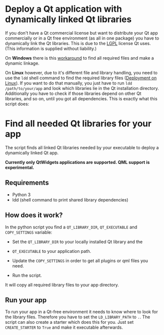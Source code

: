 # Deploy a Qt application with dynamically linked Qt libraries

If you don't have a Qt commercial license but want to distribute your Qt app commercially or in a Qt free environment (as all in one package) you have to dynamically link the Qt libraries. This is due to the [LGPL](https://www.qt.io/qt-licensing-terms/) license Qt uses.
(This information is supplied without liability.)

On **Windows** there is this [workaround](http://wiki.qt.io/Deploy_an_Application_on_Windows) to find all required files and make a dynamic linkage.

On **Linux** however, due to it's different file and library handling, you need to use the `ldd` shell command to find the required library files ([Deployment on Linux](http://doc.qt.io/qt-5/linux-deployment.html)). If you want to do that manually, you just have to run `ldd /path/to/your/app` and look which libraries lie in the Qt installation directory. Additionally you have to check if those libraries depend on other Qt libraries, and so on, until you got all dependencies. This is exactly what this script does:

# Find all needed Qt libraries for your app
The script finds all linked Qt libraries needed by your executable to deploy a dynamically linked Qt app.

**Currently only QtWidgets applications are supported. QML support is experimental.**

## Requirements
- Python 3
- ldd (shell command to print shared library dependencies)

## How does it work?
In the python script you find a `QT_LIBRARY_DIR`, `QT_EXECUTABLE` and `COPY_SETTINGS` variable:

* Set the `QT_LIBRARY_DIR` to your locally installed Qt library and the
* `QT_EXECUTABLE` to your application path.
* Update the `COPY_SETTINGS` in order to get all plugins or qml files you need.

* Run the script.

It will copy all required library files to your app directory.

## Run your app
To run your app in a Qt-free environment it needs to know where to look for the library files. Therefore you have to set the `LD_LIBRARY_PATH` to `.`.
The script can also create a starter which does this for you. Just set `CREATE_STARTER` to `True` and make it executable afterwards.
